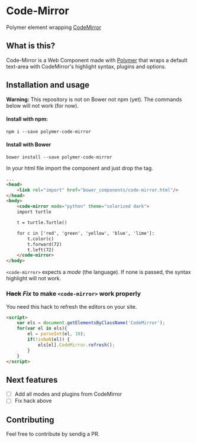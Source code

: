 # Code-Mirror
Polymer element wrapping [CodeMirror](codemirror.net)

## What is this?
Code-Mirror is a Web Component made with [Polymer](https://www.polymer-project.org/) that wraps a default text-area with CodeMirror's highlight syntax, plugins and options.

## Installation and usage
**Warning:** This repository is not on Bower not npm (yet). The commands below will not work (for now).

#### Install with npm:
`npm i --save polymer-code-mirror`
#### Install with Bower
`bower install --save polymer-code-mirror`

In your html file import the component and just drop the tag.

```html
...
<head>
    <link rel="import" href="bower_components/code-mirror.html"/>
</head>
<body>
    <code-mirror mode="python" theme="solarized dark">
    import turtle

    t = turtle.Turtle()

    for c in ['red', 'green', 'yellow', 'blue', 'lime']:
        t.color(c)
        t.forward(72)
        t.left(72)
    </code-mirror>
</body>
```

`<code-mirror>` expects a *mode* (the language). If none is passed, the syntax highlight will not work.

### ~~Hack~~ *Fix* to make `<code-mirror>` work properly
You need this hack to refresh the editors on your site.
```html
<script>
    var els = document.getElementsByClassName('CodeMirror');
    for(var el in els){
        el = parseInt(el, 10);
        if(!isNaN(el)) {
            els[el].CodeMirror.refresh();
        }
    }
</script>
```
## Next features
* [ ] Add all modes and plugins from CodeMirror
* [ ] Fix hack above

## Contributing
Feel free to contribute by sendig a PR.
